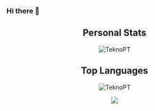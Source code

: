 ### Hi there 👋

<div align="center" >
 <h2> Personal Stats </h2>

 <img src="https://github-readme-stats.vercel.app/api?username=teknopt&show_icons=true&theme=transparent" alt="TeknoPT"/>
</div>
 
<!-- Language's -->
<div align="center">
 <h2> Top Languages </h2>
 <img src="https://github-readme-stats.vercel.app/api/top-langs/?username=teknopt&langs_count=8&layout=compact" alt="TeknoPT"/>
</div>

<!-- Top Skills -->
<p align="center">
   <!-- <a href="https://skillicons.dev"></a> -->
  <a href="https://github.com/TeknoPT">
    <img src="https://skillicons.dev/icons?i=svelte,solidity,rust,tailwind,bootstrap,figma,html,css,js,ts,mysql,git,github,laravel,dotnet,docker,unity" />
  </a>
</p>
